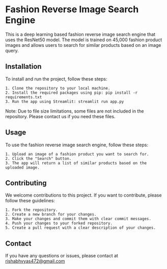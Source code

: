 # Fashion Reverse Image Search Engine

This is a deep learning based fashion reverse image search engine that uses the ResNet50 model. The model is trained on 45,000 fashion product images and allows users to search for similar products based on an image query.

## Installation

To install and run the project, follow these steps:

    1. Clone the repository to your local machine.
    2. Install the required packages using pip: pip install -r requirements.txt
    3. Run the app using Streamlit: streamlit run app.py

Note: Due to file size limitations, some files are not included in the repository. Please contact us if you need these files.

## Usage

To use the fashion reverse image search engine, follow these steps:

    1. Upload an image of a fashion product you want to search for.
    2. Click the "Search" button.
    3. The app will return a list of similar products based on the uploaded image.
    
 ## Contributing

We welcome contributions to this project. If you want to contribute, please follow these guidelines:

    1. Fork the repository.
    2. Create a new branch for your changes.
    3. Make your changes and commit them with clear commit messages.
    4. Push your changes to your forked repository.
    5. Create a pull request with a clear description of your changes.
    
  ## Contact

If you have any questions or issues, please contact at rishabhvyas472@gmail.com
